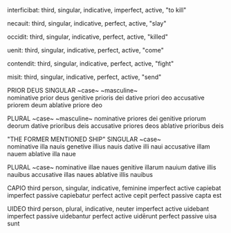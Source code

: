 interficibat: third, singular, indicative, imperfect, active, "to kill"

necauit: third, singular, indicative, perfect, active, "slay"

occidit: third, singular, indicative, perfect, active, "killed"

uenit: third, singular, indicative, perfect, active, "come"

contendit: third, singular, indicative, perfect, active, "fight"

misit: third, singular, indicative, perfect, active, "send"



PRIOR DEUS
SINGULAR
~case~           ~masculine~     
nominative       prior deus
genitive         prioris dei
dative           priori deo
accusative       priorem deum
ablative         priore deo

PLURAL
~case~           ~masculine~
nominative       priores dei
genitive         priorum deorum
dative           prioribus deis
accusative       priores deos
ablative         prioribus deis



"THE FORMER MENTIONED SHIP"
SINGULAR 
~case~          
nominative       illa nauis
genetive         illius nauis
dative           illi naui
accusative       illam nauem
ablative         illa naue

PLURAL
~case~
nominative       illae naues
genitive         illarum nauium
dative           illis nauibus
accusative       illas naues
ablative         illis nauibus



CAPIO 
third person, singular, indicative, feminine
imperfect active      capiebat
imperfect passive     capiebatur
perfect active        cepit 
perfect passive       capta est



UIDEO 
third person, plural, indicative, neuter
imperfect active      uidebant
imperfect passive     uidebantur
perfect active        uidērunt
perfect passive       uisa sunt




